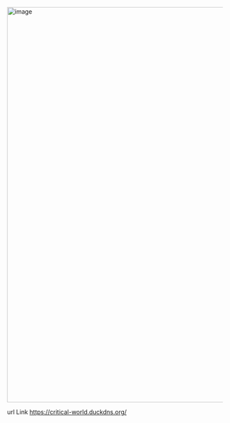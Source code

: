 <img width="924" alt="image" src="https://github.com/Freemill/realworld/assets/76586084/f95fb8ab-9e28-4f28-a505-1451fe0182cd">

url Link 
https://critical-world.duckdns.org/
